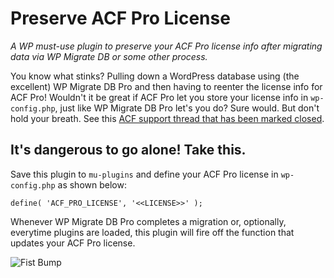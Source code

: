 # Preserve ACF Pro License

*A WP must-use plugin to preserve your ACF Pro license info after migrating data via WP Migrate DB or some other process.*

You know what stinks? Pulling down a WordPress database using (the excellent) WP Migrate DB Pro and then having to reenter the license info for ACF Pro! Wouldn't it be great if ACF Pro let you store your license info in `wp-config.php`, just like WP Migrate DB Pro let's you do? Sure would. But don't hold your breath. See this [ACF support thread that has been marked closed](https://support.advancedcustomfields.com/forums/topic/pro-license-key-in-config/).

## It's dangerous to go alone! Take this.

Save this plugin to `mu-plugins` and define your ACF Pro license in `wp-config.php` as shown below:

~~~
define( 'ACF_PRO_LICENSE', '<<LICENSE>>' );
~~~

Whenever WP Migrate DB Pro completes a migration or, optionally, everytime plugins are loaded, this plugin will fire off the function that updates your ACF Pro license.

![Fist Bump](http://i3.kym-cdn.com/photos/images/original/000/357/107/14b.gif "Fist bump")

